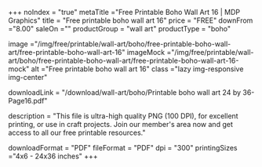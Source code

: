 +++
noIndex = "true"
metaTitle ="Free Printable Boho Wall Art 16 | MDP Graphics"
title = "Free printable boho wall art 16"
price = "FREE"
downFrom ="8.00"
saleOn =""
productGroup = "wall art"
productType = "boho"

image ="/img/free/printable/wall-art/boho/free-printable-boho-wall-art/free-printable-boho-wall-art-16"
imageMock ="/img/free/printable/wall-art/boho/free-printable-boho-wall-art/free-printable-boho-wall-art-16-mock"
alt ="Free printable boho wall art 16"
class ="lazy img-responsive img-center"

downloadLink = "/download/wall-art/boho/Printable boho wall art 24 by 36-Page16.pdf"

description = "This file is ultra-high quality PNG (100 DPI), for excellent printing, or use in craft projects. Join our member's area now and get access to all our free printable resources."

downloadFormat = "PDF"
fileFormat = "PDF"
dpi = "300"
printingSizes ="4x6 - 24x36 inches"
+++


